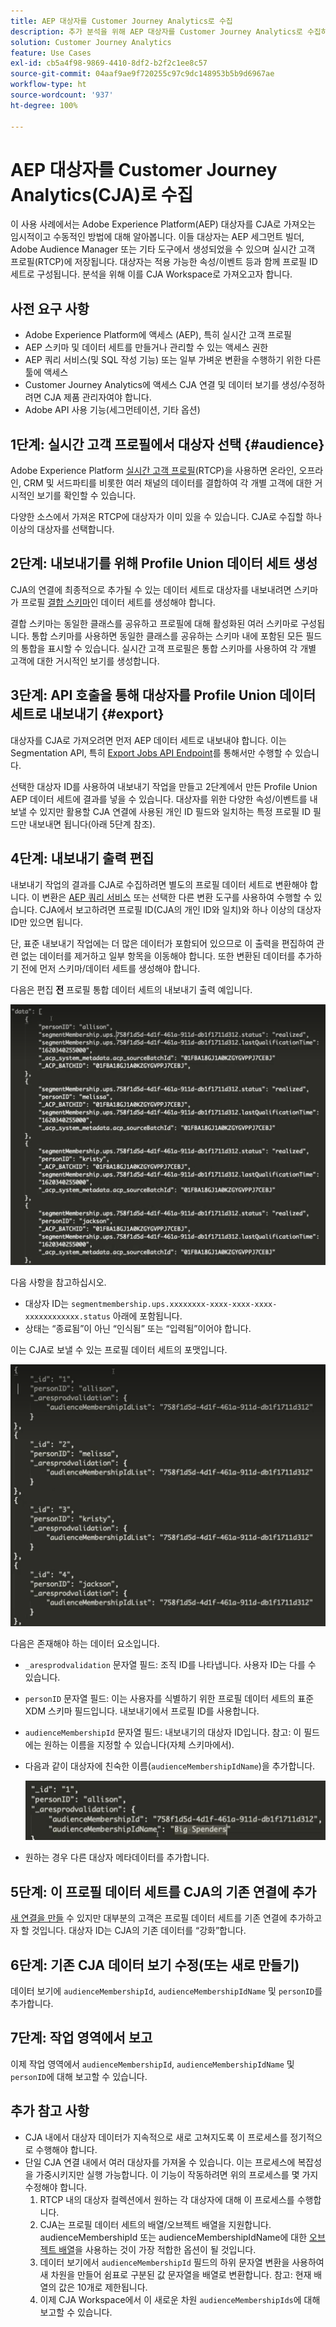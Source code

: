 ```yaml
---
title: AEP 대상자를 Customer Journey Analytics로 수집
description: 추가 분석을 위해 AEP 대상자를 Customer Journey Analytics로 수집하는 방법에 대해 설명합니다.
solution: Customer Journey Analytics
feature: Use Cases
exl-id: cb5a4f98-9869-4410-8df2-b2f2c1ee8c57
source-git-commit: 04aaf9ae9f720255c97c9dc148953b5b9d6967ae
workflow-type: ht
source-wordcount: '937'
ht-degree: 100%

---
```


# AEP 대상자를 Customer Journey Analytics(CJA)로 수집

이 사용 사례에서는 Adobe Experience Platform(AEP) 대상자를 CJA로 가져오는 임시적이고 수동적인 방법에 대해 알아봅니다. 이들 대상자는 AEP 세그먼트 빌더, Adobe Audience Manager 또는 기타 도구에서 생성되었을 수 있으며 실시간 고객 프로필(RTCP)에 저장됩니다. 대상자는 적용 가능한 속성/이벤트 등과 함께 프로필 ID 세트로 구성됩니다. 분석을 위해 이를 CJA Workspace로 가져오고자 합니다.

## 사전 요구 사항

* Adobe Experience Platform에 액세스 (AEP), 특히 실시간 고객 프로필
* AEP 스키마 및 데이터 세트를 만들거나 관리할 수 있는 액세스 권한
* AEP 쿼리 서비스(및 SQL 작성 기능) 또는 일부 가벼운 변환을 수행하기 위한 다른 툴에 액세스
* Customer Journey Analytics에 액세스 CJA 연결 및 데이터 보기를 생성/수정하려면 CJA 제품 관리자여야 합니다.
* Adobe API 사용 기능(세그먼테이션, 기타 옵션)

## 1단계: 실시간 고객 프로필에서 대상자 선택 {#audience}

Adobe Experience Platform [실시간 고객 프로필](https://experienceleague.adobe.com/docs/experience-platform/profile/home.html?lang=kr)(RTCP)을 사용하면 온라인, 오프라인, CRM 및 서드파티를 비롯한 여러 채널의 데이터를 결합하여 각 개별 고객에 대한 거시적인 보기를 확인할 수 있습니다.

다양한 소스에서 가져온 RTCP에 대상자가 이미 있을 수 있습니다. CJA로 수집할 하나 이상의 대상자를 선택합니다.

## 2단계: 내보내기를 위해 Profile Union 데이터 세트 생성

CJA의 연결에 최종적으로 추가될 수 있는 데이터 세트로 대상자를 내보내려면 스키마가 프로필 [결합 스키마](https://experienceleague.adobe.com/docs/experience-platform/profile/union-schemas/union-schema.html?lang=kr#understanding-union-schemas)인 데이터 세트를 생성해야 합니다.

결합 스키마는 동일한 클래스를 공유하고 프로필에 대해 활성화된 여러 스키마로 구성됩니다. 통합 스키마를 사용하면 동일한 클래스를 공유하는 스키마 내에 포함된 모든 필드의 통합을 표시할 수 있습니다. 실시간 고객 프로필은 통합 스키마를 사용하여 각 개별 고객에 대한 거시적인 보기를 생성합니다.

## 3단계: API 호출을 통해 대상자를 Profile Union 데이터 세트로 내보내기 {#export}

대상자를 CJA로 가져오려면 먼저 AEP 데이터 세트로 내보내야 합니다. 이는 Segmentation API, 특히 [Export Jobs API Endpoint](https://experienceleague.adobe.com/docs/experience-platform/segmentation/api/export-jobs.html?lang=kr)를 통해서만 수행할 수 있습니다.

선택한 대상자 ID를 사용하여 내보내기 작업을 만들고 2단계에서 만든 Profile Union AEP 데이터 세트에 결과를 넣을 수 있습니다. 대상자를 위한 다양한 속성/이벤트를 내보낼 수 있지만 활용할 CJA 연결에 사용된 개인 ID 필드와 일치하는 특정 프로필 ID 필드만 내보내면 됩니다(아래 5단계 참조).

## 4단계: 내보내기 출력 편집

내보내기 작업의 결과를 CJA로 수집하려면 별도의 프로필 데이터 세트로 변환해야 합니다. 이 변환은 [AEP 쿼리 서비스](https://experienceleague.adobe.com/docs/experience-platform/query/home.html?lang=kr) 또는 선택한 다른 변환 도구를 사용하여 수행할 수 있습니다. CJA에서 보고하려면 프로필 ID(CJA의 개인 ID와 일치)와 하나 이상의 대상자 ID만 있으면 됩니다.

단, 표준 내보내기 작업에는 더 많은 데이터가 포함되어 있으므로 이 출력을 편집하여 관련 없는 데이터를 제거하고 일부 항목을 이동해야 합니다. 또한 변환된 데이터를 추가하기 전에 먼저 스키마/데이터 세트를 생성해야 합니다.

다음은 편집 **전** 프로필 통합 데이터 세트의 내보내기 출력 예입니다.

![편집되지 않은 출력](../assets/export-unedited.png)

다음 사항을 참고하십시오.

* 대상자 ID는 `segmentmembership.ups.xxxxxxxx-xxxx-xxxx-xxxx-xxxxxxxxxxxx.status` 아래에 포함됩니다.
* 상태는 “종료됨”이 아닌 “인식됨” 또는 “입력됨”이어야 합니다.

이는 CJA로 보낼 수 있는 프로필 데이터 세트의 포맷입니다.

![편집된 출력](../assets/export-edited.png)

다음은 존재해야 하는 데이터 요소입니다.

* `_aresprodvalidation` 문자열 필드: 조직 ID를 나타냅니다. 사용자 ID는 다를 수 있습니다.
* `personID` 문자열 필드: 이는 사용자를 식별하기 위한 프로필 데이터 세트의 표준 XDM 스키마 필드입니다. 내보내기에서 프로필 ID를 사용합니다.
* `audienceMembershipId` 문자열 필드: 내보내기의 대상자 ID입니다. 참고: 이 필드에는 원하는 이름을 지정할 수 있습니다(자체 스키마에서).
* 다음과 같이 대상자에 친숙한 이름(`audienceMembershipIdName`)을 추가합니다.

   ![친숙한 대상자 이름](../assets/audience-name.png)

* 원하는 경우 다른 대상자 메타데이터를 추가합니다.

## 5단계: 이 프로필 데이터 세트를 CJA의 기존 연결에 추가

[새 연결을 만들](/help/connections/create-connection.md) 수 있지만 대부분의 고객은 프로필 데이터 세트를 기존 연결에 추가하고자 할 것입니다. 대상자 ID는 CJA의 기존 데이터를 “강화”합니다.

## 6단계: 기존 CJA 데이터 보기 수정(또는 새로 만들기)

데이터 보기에 `audienceMembershipId`, `audienceMembershipIdName` 및 `personID`를 추가합니다.

## 7단계: 작업 영역에서 보고

이제 작업 영역에서 `audienceMembershipId`, `audienceMembershipIdName` 및 `personID`에 대해 보고할 수 있습니다.

## 추가 참고 사항

* CJA 내에서 대상자 데이터가 지속적으로 새로 고쳐지도록 이 프로세스를 정기적으로 수행해야 합니다.
* 단일 CJA 연결 내에서 여러 대상자를 가져올 수 있습니다. 이는 프로세스에 복잡성을 가중시키지만 실행 가능합니다. 이 기능이 작동하려면 위의 프로세스를 몇 가지 수정해야 합니다.
   1. RTCP 내의 대상자 컬렉션에서 원하는 각 대상자에 대해 이 프로세스를 수행합니다.
   1. CJA는 프로필 데이터 세트의 배열/오브젝트 배열을 지원합니다. audienceMembershipId 또는 audienceMembershipIdName에 대한 [오브젝트 배열](https://experienceleague.adobe.com/docs/analytics-platform/using/cja-usecases/object-arrays.html?lang=ko)을 사용하는 것이 가장 적합한 옵션이 될 것입니다.
   1. 데이터 보기에서 `audienceMembershipId` 필드의 하위 문자열 변환을 사용하여 새 차원을 만들어 쉼표로 구분된 값 문자열을 배열로 변환합니다. 참고: 현재 배열의 값은 10개로 제한됩니다.
   1. 이제 CJA Workspace에서 이 새로운 차원 `audienceMembershipIds`에 대해 보고할 수 있습니다.
